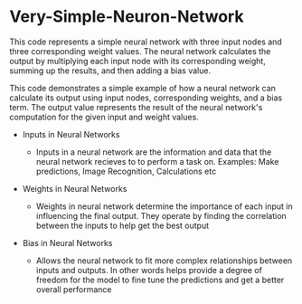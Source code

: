 # Very-Simple-Neuron-Network
This code represents a simple neural network with three input nodes and three corresponding weight values. 
The neural network calculates the output by multiplying each input node with its corresponding weight, summing up the results, and then adding a bias value.

This code demonstrates a simple example of how a neural network can calculate its output using input nodes, corresponding weights, 
and a bias term. The output value represents the result of the neural network's computation for the given input and weight values.

- Inputs in Neural Networks
    - Inputs in a neural network are the information and data that the neural network recieves to to perform a task on.
          Examples: Make predictions, Image Recognition, Calculations etc

- Weights in Neural Networks
    - Weights in neural network determine the importance of each input in influencing the final output. They operate
      by finding the correlation between the inputs to help get the best output

- Bias in Neural Networks
    - Allows the neural network to fit more complex relationships between inputs and outputs. In other words helps
      provide a degree of freedom for the model to fine tune the predictions and get a better overall performance
    

